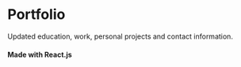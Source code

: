 # Portfolio
Updated education, work, personal projects and contact information.

#### Made with **React.js**
